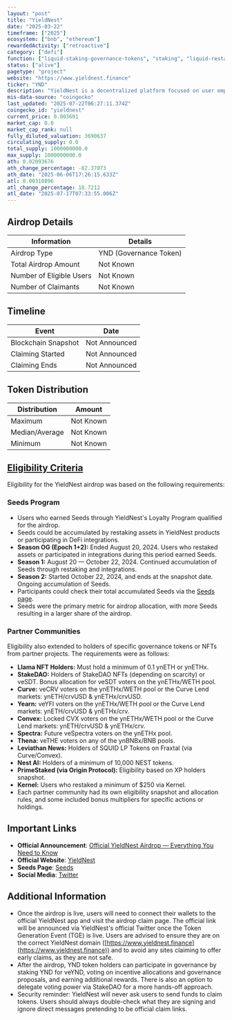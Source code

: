 ```yaml
---
layout: "post"
title: "YieldNest"
date: "2025-03-22"
timeframe: ["2025"]
ecosystem: ["bnb", "ethereum"]
rewardedActivity: ["retroactive"]
category: ["defi"]
function: ["liquid-staking-governance-tokens", "staking", "liquid-restaking-governance-tokens", "decentralized-finance"]
status: ["alive"]
pagetype: "project"
website: "https://www.yieldnest.finance"
ticker: "YND"
description: "YieldNest is a decentralized platform focused on user empowerment, decentralization, accessibility, transparency, and community-led governance. It offers advanced yield strategies and cross-chain expansions to ensure active community participation."
mis-data-source: "coingecko"
last_updated: "2025-07-22T06:27:11.374Z"
coingecko_id: "yieldnest"
current_price: 0.003691
market_cap: 0.0
market_cap_rank: null
fully_diluted_valuation: 3690637
circulating_supply: 0.0
total_supply: 1000000000.0
max_supply: 1000000000.0
ath: 0.02093676
ath_change_percentage: -82.37073
ath_date: "2025-06-06T17:26:15.633Z"
atl: 0.00310896
atl_change_percentage: 18.7212
atl_date: "2025-07-17T07:33:55.006Z"
---
```


## Airdrop Details

| Information              | Details                |
| ------------------------ | ---------------------- |
| Airdrop Type             | YND (Governance Token) |
| Total Airdrop Amount     | Not Known              |
| Number of Eligible Users | Not Known              |
| Number of Claimants      | Not Known              |

## Timeline

| Event               | Date          |
| ------------------- | ------------- |
| Blockchain Snapshot | Not Announced |
| Claiming Started    | Not Announced |
| Claiming Ends       | Not Announced |

## Token Distribution

| Distribution   | Amount    |
| -------------- | --------- |
| Maximum        | Not Known |
| Median/Average | Not Known |
| Minimum        | Not Known |

## [Eligibility Criteria](https://medium.com/@yieldnest/official-yieldnest-airdrop-everything-you-need-to-know-fbe0f8f04c60)

Eligibility for the YieldNest airdrop was based on the following requirements:

### Seeds Program
- Users who earned Seeds through YieldNest's Loyalty Program qualified for the airdrop.
- Seeds could be accumulated by restaking assets in YieldNest products or participating in DeFi integrations.
- **Season OG (Epoch 1+2):** Ended August 20, 2024. Users who restaked assets or participated in integrations during this period earned Seeds.
- **Season 1:** August 20 — October 22, 2024. Continued accumulation of Seeds through restaking and integrations.
- **Season 2:** Started October 22, 2024, and ends at the snapshot date. Ongoing accumulation of Seeds.
- Participants could check their total accumulated Seeds via the [Seeds page](https://app.yieldnest.finance).
- Seeds were the primary metric for airdrop allocation, with more Seeds resulting in a larger share of the airdrop.

### Partner Communities
Eligibility also extended to holders of specific governance tokens or NFTs from partner projects. The requirements were as follows:
- **Llama NFT Holders:** Must hold a minimum of 0.1 ynETH or ynETHx.
- **StakeDAO:** Holders of StakeDAO NFTs (depending on scarcity) or veSDT. Bonus allocation for veSDT voters on the ynETHx/WETH pool.
- **Curve:** veCRV voters on the ynETHx/WETH pool or the Curve Lend markets: ynETH/crvUSD & ynETHx/crvUSD.
- **Yearn:** veYFI voters on the ynETHx/WETH pool or the Curve Lend markets: ynETH/crvUSD & ynETHx/crv.
- **Convex:** Locked CVX voters on the ynETHx/WETH pool or the Curve Lend markets: ynETH/crvUSD & ynETHx/crv.
- **Spectra:** Future veSpectra voters on the ynETHx pool.
- **Thena:** veTHE voters on any of the ynBNBx/BNB pools.
- **Leviathan News:** Holders of SQUID LP Tokens on Fraxtal (via Curve/Convex).
- **Nest AI:** Holders of a minimum of 10,000 NEST tokens.
- **PrimeStaked (via Origin Protocol):** Eligibility based on XP holders snapshot.
- **Kernel:** Users who restaked a minimum of $250 via Kernel.
- Each partner community had its own eligibility snapshot and allocation rules, and some included bonus multipliers for specific actions or holdings.

## Important Links

- **Official Announcement**: [Official YieldNest Airdrop — Everything You Need to Know](https://medium.com/@yieldnest/official-yieldnest-airdrop-everything-you-need-to-know-fbe0f8f04c60)
- **Official Website**: [YieldNest](https://www.yieldnest.finance)
- **Seeds Page**: [Seeds](https://app.yieldnest.finance)
- **Social Media**: [Twitter](https://twitter.com/yieldnest)

## Additional Information

- Once the airdrop is live, users will need to connect their wallets to the official YieldNest app and visit the airdrop claim page. The official link will be announced via YieldNest's official Twitter once the Token Generation Event (TGE) is live. Users are advised to ensure they are on the correct YieldNest domain ([https://www.yieldnest.finance](https://www.yieldnest.finance)) and to avoid any sites claiming to offer early claims, as they are not safe.
- After the airdrop, YND token holders can participate in governance by staking YND for veYND, voting on incentive allocations and governance proposals, and earning additional rewards. There is also an option to delegate voting power via StakeDAO for a more hands-off approach.
- Security reminder: YieldNest will never ask users to send funds to claim tokens. Users should always double-check what they are signing and ignore direct messages pretending to be official claim links.